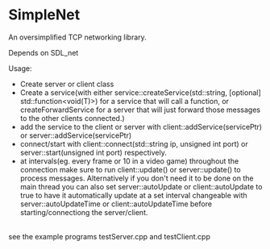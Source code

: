 # SimpleNet
An oversimplified TCP networking library.

Depends on SDL_net

Usage:
* Create server or client class<br>
* Create a service(with either service::createService<T>(std::string, [optional] std::function<void(T)>) for a service that will call a function, or createForwardService for a server that will just forward those messages to the other clients connected.)<br>
* add the service to the client or server with client::addService(servicePtr) or server::addService(servicePtr)<br>
* connect/start with client::connect(std::string ip, unsigned int port) or server::start(unsigned int port) respectively.<br>
* at intervals(eg. every frame or 10 in a video game) throughout the connection make sure to run client::update() or server::update() to process messages.  Alternatively if you don't need it to be done on the main thread you can also set server::autoUpdate or client::autoUpdate to true to have it automatically update at a set interval changeable with server::autoUpdateTime or client::autoUpdateTime before starting/connectiong the server/client.<br>
<br>
see the example programs testServer.cpp and testClient.cpp<br>
